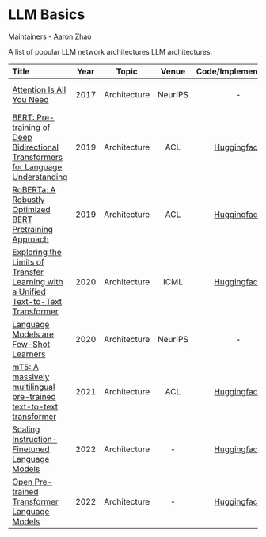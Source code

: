 # LLM Basics 

Maintainers - [Aaron Zhao](https://aaron-zhao123.github.io/)

A list of popular LLM network architectures LLM architectures.


|  Title  |   Year   |   Topic  |   Venue  |   Code/Implementation   |   Notes  |
|:--------|:--------:|:--------:|:--------:|:--------:|:--------:|
| [Attention Is All You Need](<https://arxiv.org/abs/1706.03762>) | 2017 | Architecture | NeurIPS | - | Classic 6-layer architecture |
| [BERT: Pre-training of Deep Bidirectional Transformers for Language Understanding](<https://arxiv.org/abs/1810.04805>) | 2019 | Architecture | ACL | [Huggingface](https://huggingface.co/docs/transformers/v4.36.1/en/model_doc/bert#overview) | BERT (encoder-decoder) |
| [RoBERTa: A Robustly Optimized BERT Pretraining Approach](<https://arxiv.org/abs/1907.11692>) | 2019 | Architecture | ACL | [Huggingface](https://huggingface.co/docs/transformers/model_doc/roberta) | RoBERTa (encoder-decoder) |
| [Exploring the Limits of Transfer Learning with a Unified Text-to-Text Transformer](<https://arxiv.org/abs/1910.10683>) | 2020 | Architecture | ICML | [Huggingface](https://huggingface.co/docs/transformers/model_doc/t5) | T5 (encoder-decoder) |
| [Language Models are Few-Shot Learners](<https://arxiv.org/abs/2005.14165>) | 2020 | Architecture | NeurIPS | - |  GPT series (decoder only) |
| [mT5: A massively multilingual pre-trained text-to-text transformer](<https://arxiv.org/abs/2010.11934>) | 2021 | Architecture | ACL | [Huggingface](https://huggingface.co/docs/transformers/v4.36.1/en/model_doc/mt5#overview) | mT5 (encoder-decoder) |
| [Scaling Instruction-Finetuned Language Models](<https://arxiv.org/abs/2210.11416>) | 2022 | Architecture | - | [Huggingface](https://huggingface.co/docs/transformers/model_doc/flan-t5) | FLAN (encoder-decoder) |
| [Open Pre-trained Transformer Language Models](<https://arxiv.org/abs/2210.11416>) | 2022 | Architecture | - | [Huggingface](https://huggingface.co/docs/transformers/model_doc/flan-t5) | OPT (decoder only) |
